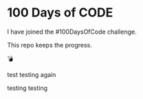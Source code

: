 # 100 Days of CODE

I have joined the #100DaysOfCode challenge. 

This repo keeps the progress.

💣

test testing again

testing testing